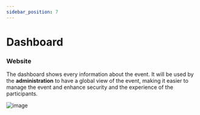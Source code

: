 ```yaml
---
sidebar_position: 7
---
```


# Dashboard
### Website

The dashboard shows every information about the event. It will be used by the **administration** to have a global view of the event, making it easier to manage the event and enhance security and the experience of the participants.

![image](@site/static/img/final_interfaces/Dashboard/dashboard.png)

